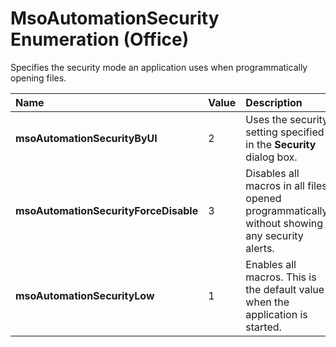 
# MsoAutomationSecurity Enumeration (Office)

Specifies the security mode an application uses when programmatically opening files.



|**Name**|**Value**|**Description**|
|:-----|:-----|:-----|
|**msoAutomationSecurityByUI**|2|Uses the security setting specified in the  **Security** dialog box.|
|**msoAutomationSecurityForceDisable**|3|Disables all macros in all files opened programmatically, without showing any security alerts.|
|**msoAutomationSecurityLow**|1|Enables all macros. This is the default value when the application is started.|
